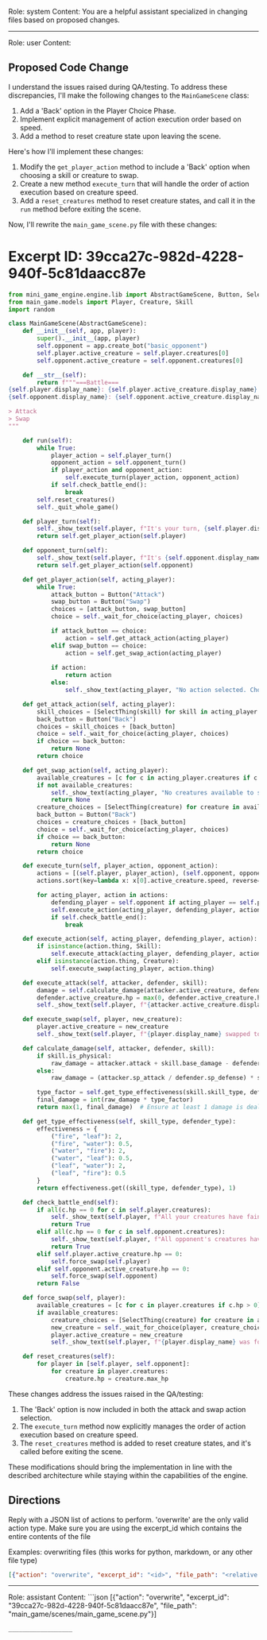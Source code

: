 Role: system
Content: You are a helpful assistant specialized in changing files based on proposed changes.
__________________
Role: user
Content: 
## Proposed Code Change
I understand the issues raised during QA/testing. To address these discrepancies, I'll make the following changes to the `MainGameScene` class:

1. Add a 'Back' option in the Player Choice Phase.
2. Implement explicit management of action execution order based on speed.
3. Add a method to reset creature state upon leaving the scene.

Here's how I'll implement these changes:

1. Modify the `get_player_action` method to include a 'Back' option when choosing a skill or creature to swap.
2. Create a new method `execute_turn` that will handle the order of action execution based on creature speed.
3. Add a `reset_creatures` method to reset creature states, and call it in the `run` method before exiting the scene.

Now, I'll rewrite the `main_game_scene.py` file with these changes:

# Excerpt ID: 39cca27c-982d-4228-940f-5c81daacc87e
```python main_game/scenes/main_game_scene.py
from mini_game_engine.engine.lib import AbstractGameScene, Button, SelectThing
from main_game.models import Player, Creature, Skill
import random

class MainGameScene(AbstractGameScene):
    def __init__(self, app, player):
        super().__init__(app, player)
        self.opponent = app.create_bot("basic_opponent")
        self.player.active_creature = self.player.creatures[0]
        self.opponent.active_creature = self.opponent.creatures[0]

    def __str__(self):
        return f"""===Battle===
{self.player.display_name}: {self.player.active_creature.display_name} (HP: {self.player.active_creature.hp}/{self.player.active_creature.max_hp})
{self.opponent.display_name}: {self.opponent.active_creature.display_name} (HP: {self.opponent.active_creature.hp}/{self.opponent.active_creature.max_hp})

> Attack
> Swap
"""

    def run(self):
        while True:
            player_action = self.player_turn()
            opponent_action = self.opponent_turn()
            if player_action and opponent_action:
                self.execute_turn(player_action, opponent_action)
            if self.check_battle_end():
                break
        self.reset_creatures()
        self._quit_whole_game()

    def player_turn(self):
        self._show_text(self.player, f"It's your turn, {self.player.display_name}!")
        return self.get_player_action(self.player)

    def opponent_turn(self):
        self._show_text(self.player, f"It's {self.opponent.display_name}'s turn!")
        return self.get_player_action(self.opponent)

    def get_player_action(self, acting_player):
        while True:
            attack_button = Button("Attack")
            swap_button = Button("Swap")
            choices = [attack_button, swap_button]
            choice = self._wait_for_choice(acting_player, choices)

            if attack_button == choice:
                action = self.get_attack_action(acting_player)
            elif swap_button == choice:
                action = self.get_swap_action(acting_player)
            
            if action:
                return action
            else:
                self._show_text(acting_player, "No action selected. Choose again.")

    def get_attack_action(self, acting_player):
        skill_choices = [SelectThing(skill) for skill in acting_player.active_creature.skills]
        back_button = Button("Back")
        choices = skill_choices + [back_button]
        choice = self._wait_for_choice(acting_player, choices)
        if choice == back_button:
            return None
        return choice

    def get_swap_action(self, acting_player):
        available_creatures = [c for c in acting_player.creatures if c != acting_player.active_creature and c.hp > 0]
        if not available_creatures:
            self._show_text(acting_player, "No creatures available to swap!")
            return None
        creature_choices = [SelectThing(creature) for creature in available_creatures]
        back_button = Button("Back")
        choices = creature_choices + [back_button]
        choice = self._wait_for_choice(acting_player, choices)
        if choice == back_button:
            return None
        return choice

    def execute_turn(self, player_action, opponent_action):
        actions = [(self.player, player_action), (self.opponent, opponent_action)]
        actions.sort(key=lambda x: x[0].active_creature.speed, reverse=True)

        for acting_player, action in actions:
            defending_player = self.opponent if acting_player == self.player else self.player
            self.execute_action(acting_player, defending_player, action)
            if self.check_battle_end():
                break

    def execute_action(self, acting_player, defending_player, action):
        if isinstance(action.thing, Skill):
            self.execute_attack(acting_player, defending_player, action.thing)
        elif isinstance(action.thing, Creature):
            self.execute_swap(acting_player, action.thing)

    def execute_attack(self, attacker, defender, skill):
        damage = self.calculate_damage(attacker.active_creature, defender.active_creature, skill)
        defender.active_creature.hp = max(0, defender.active_creature.hp - damage)
        self._show_text(self.player, f"{attacker.active_creature.display_name} used {skill.display_name} and dealt {damage} damage to {defender.active_creature.display_name}!")

    def execute_swap(self, player, new_creature):
        player.active_creature = new_creature
        self._show_text(self.player, f"{player.display_name} swapped to {new_creature.display_name}!")

    def calculate_damage(self, attacker, defender, skill):
        if skill.is_physical:
            raw_damage = attacker.attack + skill.base_damage - defender.defense
        else:
            raw_damage = (attacker.sp_attack / defender.sp_defense) * skill.base_damage

        type_factor = self.get_type_effectiveness(skill.skill_type, defender.creature_type)
        final_damage = int(raw_damage * type_factor)
        return max(1, final_damage)  # Ensure at least 1 damage is dealt

    def get_type_effectiveness(self, skill_type, defender_type):
        effectiveness = {
            ("fire", "leaf"): 2,
            ("fire", "water"): 0.5,
            ("water", "fire"): 2,
            ("water", "leaf"): 0.5,
            ("leaf", "water"): 2,
            ("leaf", "fire"): 0.5
        }
        return effectiveness.get((skill_type, defender_type), 1)

    def check_battle_end(self):
        if all(c.hp == 0 for c in self.player.creatures):
            self._show_text(self.player, f"All your creatures have fainted. {self.opponent.display_name} wins!")
            return True
        elif all(c.hp == 0 for c in self.opponent.creatures):
            self._show_text(self.player, f"All opponent's creatures have fainted. You win!")
            return True
        elif self.player.active_creature.hp == 0:
            self.force_swap(self.player)
        elif self.opponent.active_creature.hp == 0:
            self.force_swap(self.opponent)
        return False

    def force_swap(self, player):
        available_creatures = [c for c in player.creatures if c.hp > 0]
        if available_creatures:
            creature_choices = [SelectThing(creature) for creature in available_creatures]
            new_creature = self._wait_for_choice(player, creature_choices).thing
            player.active_creature = new_creature
            self._show_text(self.player, f"{player.display_name} was forced to swap to {new_creature.display_name}!")

    def reset_creatures(self):
        for player in [self.player, self.opponent]:
            for creature in player.creatures:
                creature.hp = creature.max_hp
```

These changes address the issues raised in the QA/testing:

1. The 'Back' option is now included in both the attack and swap action selection.
2. The `execute_turn` method now explicitly manages the order of action execution based on creature speed.
3. The `reset_creatures` method is added to reset creature states, and it's called before exiting the scene.

These modifications should bring the implementation in line with the described architecture while staying within the capabilities of the engine.

## Directions
Reply with a JSON list of actions to perform. 'overwrite' are the only valid action type. 
Make sure you are using the excerpt_id which contains the entire contents of the file

Examples:
overwriting files (this works for python, markdown, or any other file type)
```json output_example1
[{"action": "overwrite", "excerpt_id": "<id>", "file_path": "<relative file path>"}]
```

__________________
Role: assistant
Content: ```json
[{"action": "overwrite", "excerpt_id": "39cca27c-982d-4228-940f-5c81daacc87e", "file_path": "main_game/scenes/main_game_scene.py"}]
```
__________________
